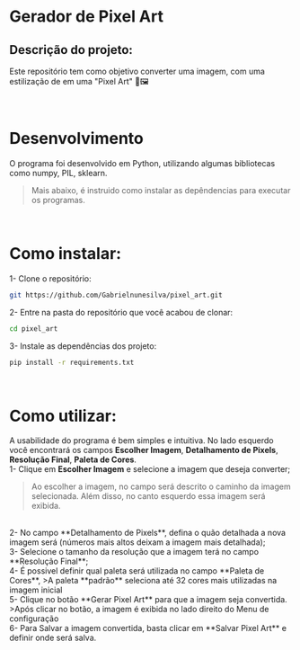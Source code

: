 # Gerador de Pixel Art 

## Descrição do projeto:

Este repositório tem como objetivo converter uma imagem, com uma estilização de em uma "Pixel Art" 🎨🖼️


<br />

# Desenvolvimento

O programa foi desenvolvido em Python, utilizando algumas bibliotecas como numpy, PIL, sklearn.
>Mais abaixo, é instruido como instalar as depêndencias para executar os programas. 

<br />

# Como instalar:
1- Clone o repositório:
```sh
git https://github.com/Gabrielnunesilva/pixel_art.git
```

2- Entre na pasta do repositório que você acabou de clonar:
```sh
cd pixel_art
```

3- Instale as dependências dos projeto:
```sh
pip install -r requirements.txt
```
<br />

# Como utilizar:
A usabilidade do programa é bem simples e intuitiva. No lado esquerdo você encontrará os campos **Escolher Imagem**, **Detalhamento de Pixels**, **Resolução Final**, **Paleta de Cores**.
<br />
1- Clique em **Escolher Imagem** e selecione a imagem que deseja converter;
>Ao escolher a imagem, no campo será descrito o caminho da imagem selecionada. Além disso, no canto esquerdo essa imagem será exibida.
<br />
2- No campo **Detalhamento de Pixels**, defina o quão detalhada a nova imagem será (números mais altos deixam a imagem mais detalhada);
<br />
3- Selecione o tamanho da resolução que a imagem terá no campo **Resolução Final**;
<br />
4- É possivel definir qual paleta será utilizada no campo **Paleta de Cores**, 
>A paleta **padrão** seleciona até 32 cores mais utilizadas na imagem inicial
<br />
5- Clique no botão **Gerar Pixel Art** para que a imagem seja convertida.
>Após clicar no botão, a imagem é exibida no lado direito do Menu de configuração
<br />
6- Para Salvar a imagem convertida, basta clicar em **Salvar Pixel Art** e definir onde será salva.



